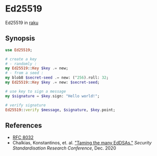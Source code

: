 # Ed25519
Ed25519 in [raku](http://raku.org)

## Synopsis

```raku
use Ed25519;

# create a key
# - randomly :
my Ed25519::Key $key .= new;
# - from a seed :
my blob8 $secret-seed .= new: (^256).roll: 32;
my Ed25519::Key $key .= new: $secret-seed;

# use key to sign a message
my $signature = $key.sign: "Hello world!";

# verify signature
Ed25519::verify $message, $signature, $key.point;
```
    
   
References
----------

* [RFC 8032](http://www.rfc-editor.org/info/rfc8032)
* Chalkias, Konstantinos, et. al. ["Taming the many EdDSAs."](https://eprint.iacr.org/2020/1244.pdf) *Security Standardisation Research Conference*, Dec. 2020
